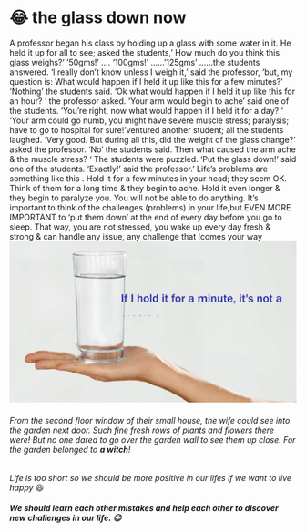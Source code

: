 #  :joy: the glass down now
A professor began his class by holding up a glass with
some water in it.
He held it up for all to see; asked the students,’ How much
do you think this glass weighs?’
’50gms!’ …. ‘100gms!’ ……’125gms’ ……the students answered.
‘I really don’t know unless I weigh it,’ said the professor,
‘but, my question is:
What would happen if I held it up like this for a few minutes?’
‘Nothing’ the students said.
‘Ok what would happen if I held it up
like this for an hour? ‘ the professor asked.
‘Your arm would begin to ache’ said one of the students.
‘You’re right, now what would happen if I held it for a day? ‘
‘Your arm could go numb, you might have severe muscle
stress; paralysis;
have to go to hospital for sure!’ventured another student;
all the students laughed.
‘Very good. But during all this, did the weight of the
glass change?’ asked the professor.
‘No’ the students said.
Then what caused the arm ache & the muscle stress? ‘
The students were puzzled.
‘Put the glass down!’ said one of the students.
‘Exactly!’ said the professor.’ Life’s problems are
something like this .
Hold it for a few minutes in your head; they seem OK.
Think of them for a long time & they begin to ache.
Hold it even longer & they begin to paralyze you. You will
not be able to do anything.
It’s important to think of the challenges (problems) in your
life,but
EVEN MORE IMPORTANT to ‘put them down’ at the end of
every day before you go to sleep.
That way, you are not stressed, you wake up every day
fresh & strong & can handle any issue, any challenge that
!comes your way
![MY photo](./zinah6.jpg)

###### From the second floor window of their small house, the wife could see into the garden next door.  Such fine fresh rows of plants and *flowers* there were!  But no one dared to go over the *garden* wall to see them up close. For the garden belonged to __a witch__! ######

*Life is too short so we should be more positive in our lifes if we want to live happy* :smiley: 
##### We should learn each other mistakes and help each other to discover new challenges in our life. :wink:
